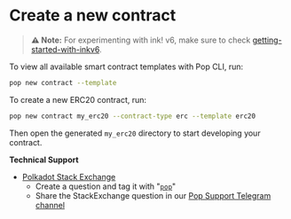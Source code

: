 # Create a new contract

> **⚠️ Note:** For experimenting with ink! v6, make sure to check [getting-started-with-inkv6](./getting-started-with-inkv6.md).

To view all available smart contract templates with Pop CLI, run:

```bash
pop new contract --template
```

To create a new ERC20 contract, run:

```bash
pop new contract my_erc20 --contract-type erc --template erc20
```

Then open the generated `my_erc20` directory to start developing your contract.

**Technical Support**

* [Polkadot Stack Exchange](https://polkadot.stackexchange.com/)
  * Create a question and tag it with "[`pop`](https://substrate.stackexchange.com/tags/pop/info)"
  * Share the StackExchange question in our [Pop Support Telegram channel](https://t.me/pop\_support)